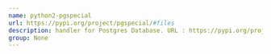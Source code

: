 ```yaml
---
name: python2-pgspecial
url: https://pypi.org/project/pgspecial/#files
description: handler for Postgres Database. URL : https://pypi.org/project/pgspecial/#files Groups : None
group: None
---
```

